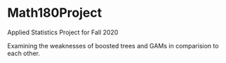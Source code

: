 # Math180Project
Applied Statistics Project for Fall 2020

Examining the weaknesses of boosted trees and GAMs in comparision to each other.
